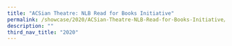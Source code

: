 ```yaml
---
title: "ACSian Theatre: NLB Read for Books Initiative"
permalink: /showcase/2020/ACSian-Theatre-NLB-Read-for-Books-Initiative/
description: ""
third_nav_title: "2020"
---
```

